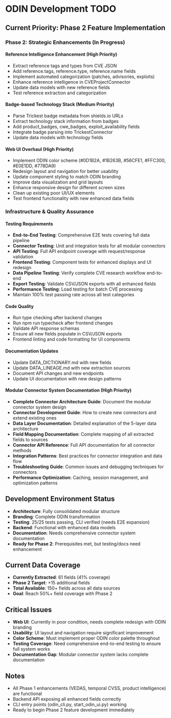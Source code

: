 # ODIN Development TODO

## Current Priority: Phase 2 Feature Implementation

### Phase 2: Strategic Enhancements (In Progress)

#### **Reference Intelligence Enhancement** (High Priority)
- Extract reference tags and types from CVE JSON
- Add reference.tags, reference.type, reference.name fields  
- Implement automated categorization (patches, advisories, exploits)
- Enhance reference intelligence in CVEProjectConnector
- Update data models with new reference fields
- Test reference extraction and categorization

#### **Badge-based Technology Stack** (Medium Priority)
- Parse Trickest badge metadata from shields.io URLs
- Extract technology stack information from badges
- Add product_badges, cwe_badges, exploit_availability fields
- Integrate badge parsing into TrickestConnector
- Update data models with technology fields

#### **Web UI Overhaul** (High Priority)
- Implement ODIN color scheme (#0D1B2A, #1B263B, #56CFE1, #FFC300, #E0E1DD, #778DA9)
- Redesign layout and navigation for better usability
- Update component styling to match ODIN branding
- Improve data visualization and grid layouts
- Enhance responsive design for different screen sizes
- Clean up existing poor UI/UX elements
- Test frontend functionality with new enhanced data fields

### Infrastructure & Quality Assurance

#### **Testing Requirements**
- **End-to-End Testing**: Comprehensive E2E tests covering full data pipeline
- **Connector Testing**: Unit and integration tests for all modular connectors
- **API Testing**: Full API endpoint coverage with request/response validation
- **Frontend Testing**: Component tests for enhanced displays and UI redesign
- **Data Pipeline Testing**: Verify complete CVE research workflow end-to-end
- **Export Testing**: Validate CSV/JSON exports with all enhanced fields
- **Performance Testing**: Load testing for batch CVE processing
- Maintain 100% test passing rate across all test categories

#### **Code Quality**
- Run type checking after backend changes
- Run npm run typecheck after frontend changes
- Validate API response schemas
- Ensure all new fields populate in CSV/JSON exports
- Frontend linting and code formatting for UI components

#### **Documentation Updates**
- Update DATA_DICTIONARY.md with new fields
- Update DATA_LINEAGE.md with new extraction sources
- Document API changes and new endpoints
- Update UI documentation with new design patterns

#### **Modular Connector System Documentation** (High Priority)
- **Complete Connector Architecture Guide**: Document the modular connector system design
- **Connector Development Guide**: How to create new connectors and extend existing ones
- **Data Layer Documentation**: Detailed explanation of the 5-layer data architecture
- **Field Mapping Documentation**: Complete mapping of all extracted fields to sources
- **Connector API Reference**: Full API documentation for all connector methods
- **Integration Patterns**: Best practices for connector integration and data flow
- **Troubleshooting Guide**: Common issues and debugging techniques for connectors
- **Performance Optimization**: Caching, session management, and optimization patterns

## Development Environment Status

- **Architecture**: Fully consolidated modular structure
- **Branding**: Complete ODIN transformation  
- **Testing**: 25/25 tests passing, CLI verified (needs E2E expansion)
- **Backend**: Functional with enhanced data models
- **Documentation**: Needs comprehensive connector system documentation
- **Ready for Phase 2**: Prerequisites met, but testing/docs need enhancement

## Current Data Coverage

- **Currently Extracted**: 61 fields (41% coverage)
- **Phase 2 Target**: +15 additional fields 
- **Total Available**: 150+ fields across all data sources
- **Goal**: Reach 50%+ field coverage with Phase 2

## Critical Issues

- **Web UI**: Currently in poor condition, needs complete redesign with ODIN branding
- **Usability**: UI layout and navigation require significant improvement
- **Color Scheme**: Must implement proper ODIN color palette throughout
- **Testing Coverage**: Need comprehensive end-to-end testing to ensure full system works
- **Documentation Gap**: Modular connector system lacks complete documentation

## Notes

- All Phase 1 enhancements (VEDAS, temporal CVSS, product intelligence) are functional
- Backend API exposing all enhanced fields correctly
- CLI entry points (odin_cli.py, start_odin_ui.py) working
- Ready to begin Phase 2 feature development immediately